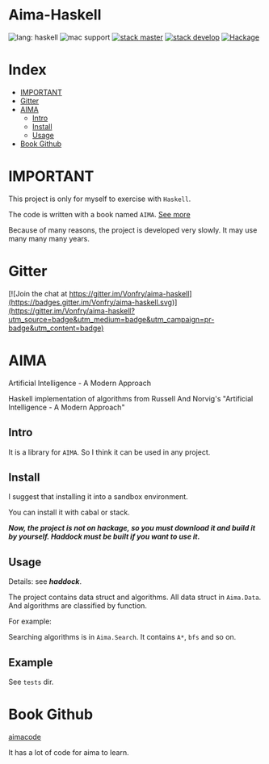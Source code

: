 # Aima-Haskell
![lang: haskell](https://img.shields.io/badge/lang-haskell-brightgreen.svg)
![mac support](https://img.shields.io/badge/macos-support-brightgreen.svg)
[![stack master](https://img.shields.io/travis/VonFry/aima-haskell/master.svg)](https://travis-ci.org/VonFry/aima-haskell)
[![stack develop](https://img.shields.io/travis/VonFry/aima-haskell/develop.svg)](https://travis-ci.org/VonFry/aima-haskell)
[![Hackage](https://img.shields.io/hackage/v/aima-haskell.svg)]()

# Index

- [IMPORTANT](#important)
- [Gitter](#gitter)
- [AIMA](#aima)
    * [Intro](#intro)
    * [Install](#install)
    * [Usage](#usage)
- [Book Github](#book-github)

# IMPORTANT

This project is only for myself to exercise with `Haskell`.

The code is written with a book named `AIMA`. [See more](#book-github)


Because of many reasons, the project is developed very slowly. It may use many many many years.

# Gitter
[![Join the chat at https://gitter.im/Vonfry/aima-haskell](https://badges.gitter.im/Vonfry/aima-haskell.svg)](https://gitter.im/Vonfry/aima-haskell?utm_source=badge&utm_medium=badge&utm_campaign=pr-badge&utm_content=badge)

# AIMA

Artificial Intelligence - A Modern Approach

Haskell implementation of algorithms from Russell And Norvig's "Artificial Intelligence - A Modern Approach"

## Intro

It is a library for `AIMA`. So I think it can be used in any project.

## Install

I suggest that installing it into a sandbox environment.

You can install it with cabal or stack.

***Now, the project is not on hackage, so you must download it and build it by yourself. Haddock must be built if you want to use it.***

## Usage

Details: see ***haddock***.

The project contains data struct and algorithms. All data struct in `Aima.Data`. And algorithms are classified by function.

For example:

Searching algorithms is in `Aima.Search`. It contains `A*`, `bfs` and so on.

## Example

See `tests` dir.

# Book Github

[aimacode](https://github.com/aimacode)

It has a lot of code for aima to learn.

